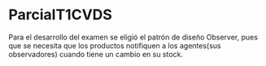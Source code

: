 # ParcialT1CVDS

Para el desarrollo del examen se eligió el patrón de diseño Observer, pues que se necesita que los productos notifiquen a los agentes(sus observadores) cuando tiene un cambio en su stock.
